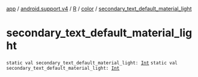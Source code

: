 [app](../../../index.md) / [android.support.v4](../../index.md) / [R](../index.md) / [color](index.md) / [secondary_text_default_material_light](./secondary_text_default_material_light.md)

# secondary_text_default_material_light

`static val secondary_text_default_material_light: `[`Int`](https://kotlinlang.org/api/latest/jvm/stdlib/kotlin/-int/index.html)
`static val secondary_text_default_material_light: `[`Int`](https://kotlinlang.org/api/latest/jvm/stdlib/kotlin/-int/index.html)
